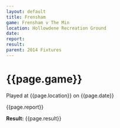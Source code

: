 ```yaml
---
layout: default
title: Frensham
game: Frensham v The Min
location: Hollowdene Recreation Ground
date: 
report: 
result: 
parent: 2014 Fixtures
---
```


# {{page.game}}

Played at {{page.location}} on {{page.date}}

{{page.report}}

**Result:** {{page.result}}
